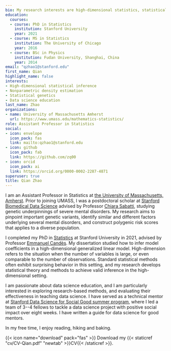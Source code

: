 ```yaml
---
bio: My research interests are high-dimensional statistics, statistical genetics, and data science education.
education:
  courses:
  - course: PhD in Statistics
    institution: Stanford University
    year: 2021
  - course: MS in Statistics
    institution: The University of Chicago
    year: 2016
  - course: BSc in Physics
    institution: Fudan University, Shanghai, China
    year: 2014
email: "qzhao1@stanford.edu"
first_name: Qian
highlight_name: false
interests:
- High-dimensional statistical inference
- Nonparametric density estimation
- Statistical genetics 
- Data science education
last_name: Zhao
organizations:
- name: University of Massachusetts Amherst
  url: https://www.umass.edu/mathematics-statistics/ 
role: Assistant Professor in Statistics
social:
- icon: envelope
  icon_pack: fas
  link: mailto:qzhao1@stanford.edu
- icon: github
  icon_pack: fab
  link: https://github.com/zq00
- icon: orcid
  icon_pack: ai
  link: https://orcid.org/0000-0002-2287-4871 
superuser: true
title: Qian Zhao 
---
```


I am an Assistant Professor in Statistics at [the University of Massachusetts, Amherst](https://www.umass.edu/mathematics-statistics/). Prior to joining UMASS, I was a postdoctoral scholar at [Stanford Biomedical Data Science](https://med.stanford.edu/dbds.html) advised by Professor [Chiara Sabatti](https://chiarasabatti.su.domains/), studying genetic underpinnings of severe mental disorders. My research aims to pinpoint important genetic variants, identify similar and different factors underlying several mental disorders, and construct polygenic risk scores that applies to a diverse population.  

I completed my PhD in [Statistics](https://statistics.stanford.edu/) at Stanford University in 2021, advised by Professor [Emmanuel Candès](https://candes.su.domains/). My dissertation studied how to infer model coefficients in a high-dimensional generalized linear model. High-dimension refers to the situation when the number of variables is large, or even comparable to the number of observations. Standard statistical methods often exhibit surprising behavior in this setting, and my research develops statistical theory and methods to achieve valid inference in the high-dimensional setting. 

I am passionate about data science education, and I am particularly interested in exploring research-based methods, and evaluating their effectiveness in teaching data science. I have served as a technical mentor at [Stanford Data Science for Social Good summer program](https://datascience.stanford.edu/programs/data-science-social-good-summer-program), where I led a team of 3--4 fellows to tackle a data science project with positive social impact over eight weeks. I have written a guide for data science for good mentors. 

In my free time, I enjoy reading, hiking and baking. 

{{< icon name="download" pack="fas" >}} Download my {{< staticref "cv/CV-Qian.pdf" "newtab" >}}CV{{< /staticref >}}.
